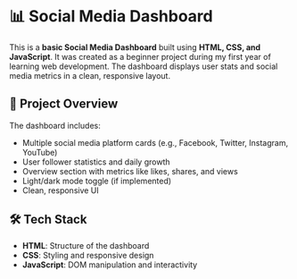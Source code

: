 # 📊 Social Media Dashboard

This is a **basic Social Media Dashboard** built using **HTML, CSS, and JavaScript**. It was created as a beginner project during my first year of learning web development. The dashboard displays user stats and social media metrics in a clean, responsive layout.

## 🚀 Project Overview

The dashboard includes:
- Multiple social media platform cards (e.g., Facebook, Twitter, Instagram, YouTube)
- User follower statistics and daily growth
- Overview section with metrics like likes, shares, and views
- Light/dark mode toggle (if implemented)
- Clean, responsive UI

## 🛠️ Tech Stack

- **HTML**: Structure of the dashboard
- **CSS**: Styling and responsive design
- **JavaScript**: DOM manipulation and interactivity


